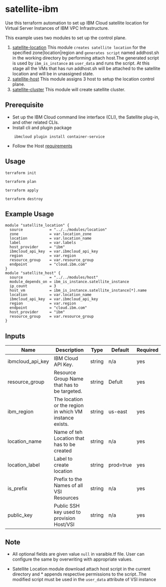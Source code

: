 # satellite-ibm
 
Use this terraform automation to set up IBM Cloud satellite location for Virtual Server Instances of IBM VPC Infrastructure.

This example uses two modules to set up the control plane.

1. [satellite-location](../../modules/location) This module `creates satellite location` for the specified zone|location|region and `generates script` named addhost.sh in the working directory by performing attach host.The generated script is used by `ibm_is_instance` as `user_data` and runs the script. At this stage all the VMs that has run addhost.sh will be attached to the satellite location and will be in unassigned state.
2. [satellite-host](../../modules/host) This module assigns 3 host to setup the location control plane.
3. [satellite-cluster](../../modules/cluster) This module will create satellite cluster.
 
## Prerequisite

* Set up the IBM Cloud command line interface (CLI), the Satellite plug-in, and other related CLIs.
* Install cli and plugin package
```console
    ibmcloud plugin install container-service
```
* Follow the Host [requirements](https://cloud.ibm.com/docs/satellite?topic=satellite-host-reqs) 
## Usage

```
terraform init
```
```
terraform plan
```
```
terraform apply
```
```
terraform destroy
```
## Example Usage
``` hcl
module "satellite_location" {
  source            = "../../modules/location"
  zone              = var.location_zone
  location          = var.location_name
  label             = var.labels
  host_provider     = "ibm"
  ibmcloud_api_key  = var.ibmcloud_api_key
  region            = var.region
  resource_group    = var.resource_group
  endpoint          = "cloud.ibm.com"
}
module "satellite_host" {
  source            = "../../modules/host"
  module_depends_on = ibm_is_instance.satellite_instance
  ip_count          = 3
  host_vm           = ibm_is_instance.satellite_instance[*].name
  location          = var.location_name
  ibmcloud_api_key  = var.ibmcloud_api_key
  region            = var.region
  endpoint          = "cloud.ibm.com"
  host_provider     = "ibm"
  resource_group    = var.resource_group
}
```
<!-- BEGINNING OF PRE-COMMIT-TERRAFORM DOCS HOOK -->
## Inputs

| Name                                  | Description                                                       | Type     | Default | Required |
|---------------------------------------|-------------------------------------------------------------------|----------|---------|----------|
| ibmcloud_api_key                      | IBM Cloud API Key.                                                | string   | n/a     | yes      |
| resource_group                        | Resource Group Name that has to be targeted.                      | string   | Defult  | yes      |
| ibm_region                            | The location or the region in which VM instance exists.           | string   | us-east | yes      |
| location_name                         | Name of teh Location that has to be created                       | string   | n/a     | yes      |
| location_label                        | Label to create location                                          | string   |prod=true| yes      |
| is_prefix                             | Prefix to the Names of all VSI Resources                          | string   | n/a     | yes      |
| public_key                            | Public SSH key used to provision Host/VSI                         | string   | n/a     | yes      |

<!-- END OF PRE-COMMIT-TERRAFORM DOCS HOOK -->
## Note

* All optional fields are given value `null` in varaible.tf file. User can configure the same by overwriting with appropriate values.

* Satellite Location module download attach host script in the current directory and * appends respective permissions to the script..The modified script must be used in the `user_data` attribute of VSI instance

